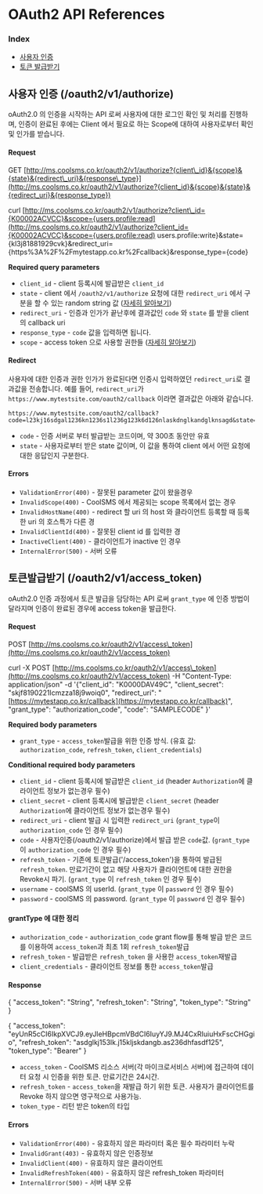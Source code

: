 # OAuth2 API References

### Index

* [사용자 인증](oauth2-api-references.md#사용자-인-oauth2v1authorize)
* [토큰 발급받기](oauth2-api-references.md#토큰발급받기-oauth2v1accesstoken)

## 사용자 인증 \(/oauth2/v1/authorize\)

oAuth2.0 의 인증을 시작하는 API 로써 사용자에 대한 로그인 확인 및 처리를 진행하며, 인증이 완료된 후에는 Client 에서 필요로 하는 Scope에 대하여 사용자로부터 확인 및 인가를 받습니다.

#### Request

GET [http://ms.coolsms.co.kr/oauth2/v1/authorize?{client\_id}&{scope}&{state}&{redirect\_uri}&{response\_type}](http://ms.coolsms.co.kr/oauth2/v1/authorize?{client_id}&{scope}&{state}&{redirect_uri}&{response_type})

curl [http://ms.coolsms.co.kr/oauth2/v1/authorize?client\_id={K00002ACVCC}&scope={users.profile:read](http://ms.coolsms.co.kr/oauth2/v1/authorize?client_id={K00002ACVCC}&scope={users.profile:read) users.profile:write}&state={kl3j81881929cvk}&redirect\_uri={https%3A%2F%2Fmytestapp.co.kr%2Fcallback}&response\_type={code}

 **Required query parameters** 

* `client_id` - client 등록시에 발급받은 `client_id`
* `state` - client 에서 `/oauth2/v1/authorize` 요청에 대한 `redirect_uri` 에서 구분을 할 수 있는 random string 값 \([자세히 알아보기](https://docs.coolsms.co.kr/oauth2/getting-started.html#state-값에-대한-사용방법)\)
* `redirect_uri` - 인증과 인가가 끝난후에 결과값인 `code` 와 `state` 를 받을 client의 callback uri
* `response_type` - `code` 값을 입력하면 됩니다. 
* `scope` - access token 으로 사용할 권한들 \([자세히 알아보기](https://docs.coolsms.co.kr/oauth2/how-to-use-scope.html)\)

#### Redirect

사용자에 대한 인증과 권한 인가가 완료된다면 인증시 입력하였던 `redirect_uri`로 결과값을 전송합니다. 예를 들어, `redirect_uri`가 `https://www.mytestsite.com/oauth2/callback` 이라면 결과값은 아래와 같습니다.

```text
https://www.mytestsite.com/oauth2/callback?code=l23kj16sdgal1236kn1236s1l236g123k6d126nlaskdnglkandglknsagd&state=alskdnglnl2k36j
```

* `code` - 인증 서버로 부터 발급받는 코드이며, 약 300초 동안만 유효
* `state` - 사용자로부터 받은 state 값이며, 이 값을 통하여 client 에서 어떤 요청에 대한 응답인지 구분한다. 

#### Errors

* `ValidationError(400)` - 잘못된 parameter 값이 왔을경우
* `InvalidScope(400)` - CoolSMS 에서 제공되는 scope 목록에서 없는 경우 
* `InvalidHostName(400)` - redirect 할 uri 의 host 와 클라이언트 등록할 때 등록한 uri 의 호스특가 다른 경
* `InvalidClientId(400)` - 잘못된 client id 를 입력한 경
* `InactiveClient(400)` - 클라이언트가 inactive 인 경우
* `InternalError(500)` - 서버 오류

## 토큰발급받기 \(/oauth2/v1/access\_token\)

oAuth2.0 인증 과정에서 토큰 발급을 담당하는 API 로써 `grant_type` 에 인증 방법이 달라지며 인증이 완료된 경우에 access token을 발급한다.

#### Request

POST [http://ms.coolsms.co.kr/oauth2/v1/access\_token](http://ms.coolsms.co.kr/oauth2/v1/access_token)

curl -X POST [http://ms.coolsms.co.kr/oauth2/v1/access\_token](http://ms.coolsms.co.kr/oauth2/v1/access_token) -H "Content-Type: application/json" -d '{"client\_id": "K0000DAV49C", "client\_secret": "skjf8190221lcmzza18j9woiq0", "redirect\_uri": "[https://mytestapp.co.kr/callback](https://mytestapp.co.kr/callback)", "grant\_type": "authorization\_code", "code": "SAMPLECODE" }'

 **Required body parameters** 

* `grant_type` - `access_token`발급을 위한 인증 방식. \(유효 값: `authorization_code`, `refresh_token`, `client_credentials`\)

 **Conditional required body parameters** 

* `client_id` - client 등록시에 발급받은 `client_id` \(header `Authorization`에 클라이언트 정보가 없는경우 필수\)
* `client_secret` - client 등록시에 발급받은 `client_secret` \(header `Authorization`에 클라이언트 정보가 없는경우 필수\)
* `redirect_uri` - client 발급 시 입력한 `redirect_uri` \(`grant_type`이 `authorization_code` 인 경우 필수\)
* `code` - 사용자인증\(/oauth2/v1/authorize\)에서 발급 받은 `code`값. \(`grant_type`이 `authorization_code` 인 경우 필수\)
* `refresh_token` - 기존에 토큰발급\('/access\_token'\)을 통하여 발급된 `refresh_token`. 만료기간이 없고 해당 사용자가 클라이언트에 대한 권한을 Revoke시 파기. \(`grant_type` 이 `refresh_token` 인 경우 필수\)
* `username` - coolSMS 의 userId. \(`grant_type` 이 `password` 인 경우 필수\)
* `password` - coolSMS 의 password. \(`grant_type` 이 `password` 인 경우 필수\)

#### grantType 에 대한 정리

* `authorization_code` - `authorization_code` grant flow를 통해 발급 받은 코드를 이용하여 `access_token`과 최초 1회 `refresh_token`발급
* `refresh_token` - 발급받은 `refresh_token` 을 사용한 `access_token`재발급
* `client_credentials` - 클라이언트 정보를 통한 `access_token`발급

#### Response

{ "access\_token": "String", "refresh\_token": "String", "token\_type": "String" }

{ "access\_token": "eyUnR5cCI6IkpXVCJ9.eyJleHBpcmVBdCI6IuyYJ9.MJ4CxRIuiuHxFscCHGgio", "refresh\_token": "asdglkj153lk.j15kljskdangb.as236dhfasdf125", "token\_type": "Bearer" }

* `access_token` - CoolSMS 리소스 서버\(각 마이크로서비스 서버\)에 접근하여 데이터 요청 시 인증을 위한 토큰. 만료기간은 24시간.
* `refresh_token` - `access_token`을 재발급 하기 위한 토큰. 사용자가 클라이언트를 Revoke 하지 않으면 영구적으로 사용가능.
* `token_type` - 리턴 받은 token의 타입

#### Errors

* `ValidationError(400)` - 유효하지 않은 파라미터 혹은 필수 파라미터 누락
* `InvalidGrant(403)` - 유효하지 않은 인증정보
* `InvalidClient(400)` - 유효하지 않은 클라이언트
* `InvalidRefreshToken(400)` - 유효하지 않은 refresh\_token 파라미터
* `InternalError(500)` - 서버 내부 오류

